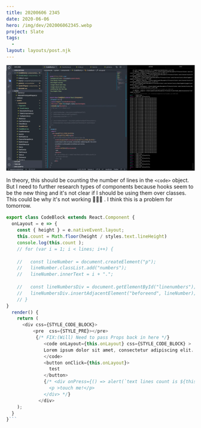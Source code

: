 ```yaml
---
title: 20200606 2345
date: 2020-06-06
hero: /img/dev/202006062345.webp
project: Slate
tags:
  -
layout: layouts/post.njk
---
```


![WIP Screenshot from 202006062345](/img/dev/202006062345.webp)

In theory, this should be counting the number of lines in the `<code>` object. But I need to further research types of components because hooks seem to be the new thing and it's not clear if I should be using them over classes. This could be why it's not working 🤷🏻‍♂️ . I think this is a problem for tomorrow.

````javascript
export class CodeBlock extends React.Component {
  onLayout = e => {
    const { height } = e.nativeEvent.layout;
    this.count = Math.floor(height / styles.text.lineHeight)
    console.log(this.count );
    // for (var i = 1; i < lines; i++) {

    //   const lineNumber = document.createElement("p");
    //   lineNumber.classList.add("numbers");
    //   lineNumber.innerText = i + ".";

    //   const lineNumbersDiv = document.getElementById("linenumbers");
    //   lineNumbersDiv.insertAdjacentElement("beforeend", lineNumber);
    // }
}
  render() {
    return (
      <div css={STYLE_CODE_BLOCK}>
          <pre  css={STYLE_PRE}></pre>
           {/* FIX:(Will) Need to pass Props back in here */}
              <code onLayout={this.onLayout} css={STYLE_CODE_BLOCK} >
              Lorem ipsum dolor sit amet, consectetur adipiscing elit. Hoc enim constituto in philosophia constituta sunt omnia.
              </code>
              <button onClick={this.onLayout}>
                test
              </button>
              {/* <div onPress={() => alert(`text lines count is ${this.count}`)}>
                <p >touch me!</p>
              </div> */}
            </div>
    );
  }
}```
````
